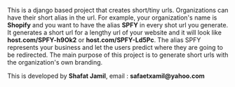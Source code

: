 This is a django based project that creates short/tiny urls. Organizations can have their short alias in the url. 
For example, your organization's name is **Shopify** and you want to have the alias **SPFY** in every shot url you generate.
It generates a short url for a lengthy url of your website and it will look like **host.com/SPFY-h9Ok2** or **host.com/SPFY-Ld5Pc**. The alias SPFY represents your business and let the users predict where they are going to be redirected. The main purpose of this project is to generate short urls with the organization's own branding.
<p>This is developed by <b>Shafat Jamil</b>, email : <b>safaetxamil@yahoo.com</b></p>


